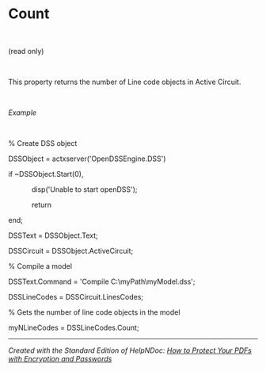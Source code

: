 # Count

&nbsp;

(read only)

&nbsp;

This property returns the number of Line code objects in Active Circuit.

&nbsp;

*Example*

&nbsp;

% Create DSS object

DSSObject = actxserver('OpenDSSEngine.DSS')

if ~DSSObject.Start(0),

&nbsp; &nbsp; &nbsp; &nbsp; &nbsp; &nbsp; disp('Unable to start openDSS');

&nbsp; &nbsp; &nbsp; &nbsp; &nbsp; &nbsp; return

end;

DSSText = DSSObject.Text;

DSSCircuit = DSSObject.ActiveCircuit;

% Compile a model &nbsp; &nbsp;

DSSText.Command = 'Compile C:\\myPath\\myModel.dss';

DSSLineCodes = DSSCircuit.LinesCodes;

% Gets the number of line code objects in the model

myNLineCodes = DSSLineCodes.Count;

***
_Created with the Standard Edition of HelpNDoc: [How to Protect Your PDFs with Encryption and Passwords](<https://www.helpndoc.com/step-by-step-guides/how-to-generate-an-encrypted-password-protected-pdf-document/>)_
